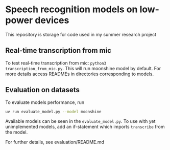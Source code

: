 # Speech recognition models on low-power devices

This repository is storage for code used in my summer research project

## Real-time transcription from mic

To test real-time transcription from mic: <code>python3 
transcription_from_mic.py</code>. This will run moonshine model by default.
For more details access READMEs in directories corresponding to models.

## Evaluation on datasets

To evaluate models performance, run
``` bash
uv run evaluate_model.py --model moonshine
```

Available models can be seen in the <code>evaluate_model.py</code>. To use with
yet unimplemented models, add an if-statement which imports <code>transcribe</code>
from the model.

For further details, see evaluation/README.md
